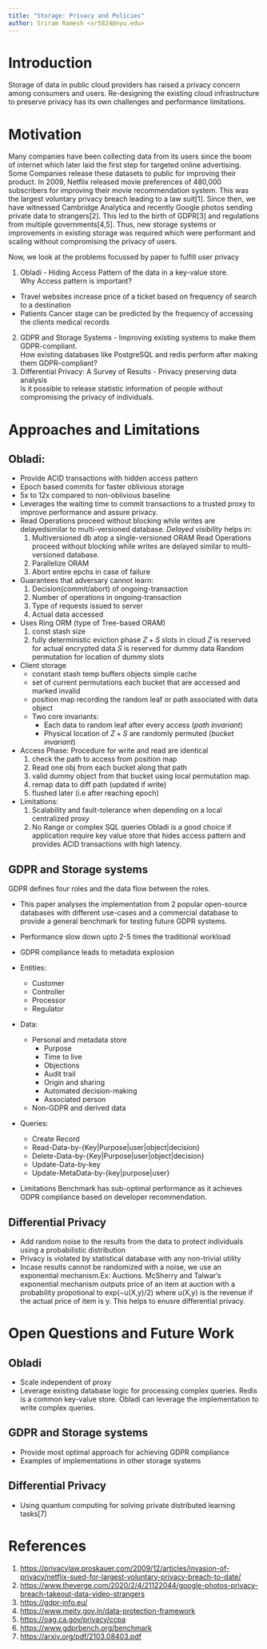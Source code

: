 ```yaml
---
title: "Storage: Privacy and Policies"
author: Sriram Ramesh <sr5824@nyu.edu>
---
```

# Introduction
Storage of data in public cloud providers has raised a privacy concern among 
consumers and users. Re-designing the existing cloud infrastructure to preserve 
privacy has its own challenges and performance limitations.


# Motivation
Many companies have been collecting data from its users since the boom of 
internet which later laid the first step for targeted online advertising.
Some Companies release these datasets to public for improving their product.
In 2009, Netflix released movie preferences of 480,000 subscribers for
improving their movie recommendation system. This was the largest voluntary
privacy breach leading to a law suit[1]. Since then, we have witnessed Cambridge
Analytica and recently Google photos sending private data to strangers[2].
This led to the birth of GDPR[3] and regulations from multiple governments[4,5].
Thus, new storage systems or improvements in existing storage was required which 
were performant and scaling without compromising the privacy of users.

Now, we look at the problems focussed by paper to fulfill user privacy
1. Obladi - Hiding Access Pattern of the data in a key-value store.\
Why Access pattern is important?
- Travel websites increase price of a ticket based on frequency of search to a destination
- Patients Cancer stage can be predicted by the frequency of accessing the clients medical records

2. GDPR and Storage Systems - Improving existing systems to make them GDPR-compliant.\
How existing databases like PostgreSQL and redis perform after making them 
GDPR-compliant? 
3. Differential Privacy: A Survey of Results - Privacy preserving data analysis\
Is it possible to release statistic information of people without compromising 
the privacy of individuals.

# Approaches and Limitations

## Obladi:

- Provide ACID transactions with hidden access pattern
- Epoch based commits for faster oblivious storage
- 5x to 12x compared to non-oblivious baseline
- Leverages the waiting time to commit transactions to a trusted proxy to improve performance and assure privacy.
- Read Operations proceed without blocking while writes are delayedsimilar to multi-versioned database. 
  *Delayed visibility* helps in: 
    1. Multiversioned db atop a single-versioned ORAM Read Operations proceed
       without blocking while writes are delayed similar to multi-versioned 
       database.
    2. Parallelize ORAM
    3. Abort entire epchs in case of failure
- Guarantees that adversary cannot learn:
  1. Decision(commit/abort) of ongoing-transaction
  2. Number of operations in ongoing-transaction
  3. Type of requests issued to server
  4. Actual data accessed
- Uses Ring ORM (type of Tree-based ORAM)
    1. const stash size
    2. fully deterministic eviction phase
      $Z+S$ slots in cloud
      $Z$ is reserved for actual encrypted data
      $S$ is reserved for dummy data
      Random permutation for location of dummy slots
- Client storage
  - constant stash temp buffers objects simple cache
  - set of current permutations each bucket that are accessed and marked invalid
  - position map recording the random leaf or path
      associated with data object
  - Two core invariants:
    - Each data to random leaf after every access
      (*path invariant*)
    - Physical location of $Z+S$ are randomly
      permuted (*bucket invariant*)
- Access Phase:
 Procedure for write and read are identical
  1. check the path to access from position map
  2. Read one obj from each bucket along that path
  3. valid dummy object from that bucket using local
     permutation map.
  4. remap data to diff path (updated if write)
  5. flushed later (i.e after reaching epoch)
- Limitations:
  1. Scalability and fault-tolerance when depending on a local centralized proxy
  2. No Range or complex SQL queries
Obladi is a good choice if application require key value store that hides access pattern and provides ACID transactions with high latency.
## GDPR and Storage systems
GDPR defines four roles and the data flow between the roles.
- This paper analyses the implementation from 2 popular open-source 
  databases with different use-cases and a commercial database to
  provide a general benchmark for testing future GDPR systems.
- Performance slow down upto 2-5 times the traditional workload
- GDPR compliance leads to metadata explosion
- Entities:
  - Customer
  - Controller
  - Processor
  - Regulator
- Data:
  - Personal and metadata store
    - Purpose
    - Time to live
    - Objections
    - Audit trail
    - Origin and sharing
    - Automated decision-making
    - Associated person
  - Non-GDPR and derived data
- Queries:
  - Create Record
  - Read-Data-by-{Key|Purpose|user|object|decision}
  - Delete-Data-by-{Key|Purpose|user|object|decision}
  - Update-Data-by-key
  - Update-MetaData-by-{key|purpose|user}

- Limitations
Benchmark has sub-optimal performance as it achieves GDPR compliance based on developer
recommendation.

## Differential Privacy
- Add random noise to the results from the data to protect individuals using 
a probabilistic distribution
- Privacy is violated by statistical database with any non-trivial utility 
- Incase results cannot be randomized with a noise, we use an 
exponential mechanism.Ex: Auctions. McSherry and Talwar’s exponential mechanism outputs
price of an item at auction with a probability propotional to exp(−u(X,y)/2) where 
u(X,y) is the revenue if the actual price of item is y. This helps to enusre differential 
privacy. 


# Open Questions and Future Work
## Obladi
- Scale independent of proxy
- Leverage existing database logic for processing complex queries. Redis is a common key-value store. Obladi can leverage the implementation to write complex queries.
## GDPR and Storage systems
- Provide most optimal approach for achieving GDPR compliance
- Examples of implementations in other storage systems
## Differential Privacy
- Using quantum computing for solving private distributed learning tasks[7]
# References
1. https://privacylaw.proskauer.com/2009/12/articles/invasion-of-privacy/netflix-sued-for-largest-voluntary-privacy-breach-to-date/
2. https://www.theverge.com/2020/2/4/21122044/google-photos-privacy-breach-takeout-data-video-strangers
3. https://gdpr-info.eu/
4. https://www.meity.gov.in/data-protection-framework
5. https://oag.ca.gov/privacy/ccpa
6. https://www.gdprbench.org/benchmark
7. https://arxiv.org/pdf/2103.08403.pdf
